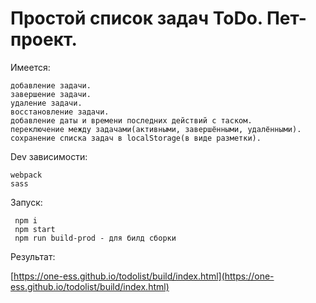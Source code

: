 # Простой список задач ToDo. Пет-проект.

Имеется:

    добавление задачи.
    завершение задачи.
    удаление задачи.
    восстановление задачи.
    добавление даты и времени последних действий с таском.
    переключение между задачами(активными, завершёнными, удалёнными).
    сохранение списка задач в localStorage(в виде разметки).

Dev зависимости:

    webpack
    sass

Запуск:

     npm i
     npm start
     npm run build-prod - для билд сборки

Результат:

[https://one-ess.github.io/todolist/build/index.html](https://one-ess.github.io/todolist/build/index.html)
